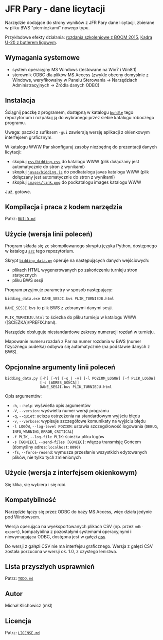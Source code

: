 
JFR Pary - dane licytacji
=========================

Narzędzie dodające do strony wyników z JFR Pary dane licytacji, zbierane w pliku
BWS "pierniczkami" nowego typu.

Przykładowe efekty działania:
[rozdania szkoleniowe z BOOM 2015](http://www.pzbs.pl/wyniki/boom/2015/boom_wirtualne_me.html),
[Kadra U-20 z butlerem ligowym](http://emkael.info/brydz/wyniki/2015/u20_szczyrk/ligowe.html).

Wymagania systemowe
-------------------

* system operacyjny MS Windows (testowane na Win7 i Win8.1)
* sterownik ODBC dla plików MS Access (zwykle obecny domyślnie z Windows,
weryfikowalny w Panelu Sterowania -> Narzędziach Administracyjnych ->
Żródła danych ODBC)

Instalacja
----------

Ściągnij paczkę z programem, dostępną w katalogu [`bundle`](bundle) tego
repozytorium i rozpakuj ją do wybranego przez siebie katalogu roboczego
programu.

Uwaga: paczki z sufiksem `-gui` zawierają wersję aplikacji z okienkowym
interfejsem graficznym.

W katalogu WWW Par skonfiguruj zasoby niezbędnę do prezentacji danych
licytacji:
* skopiuj [`css/bidding.css`](res/css/bidding.css) do katalogu WWW (plik
dołączany jest automatycznie do stron z wynikami)
* skopiuj [`javas/bidding.js`](res/javas/bidding.js) do podkatalogu javas
katalogu WWW (plik dołączany jest automatycznie do stron z wynikami)
* skopiuj [`images/link.png`](res/images/link.png) do podkatalogu images
katalogu WWW

Już, gotowe.

Kompilacja i praca z kodem narzędzia
------------------------------------

Patrz: [`BUILD.md`](BUILD.md)

Użycie (wersja linii poleceń)
-----------------------------

Program składa się ze skompilowanego skryptu języka Python, dostępnego
w katalogu [`src`](src) tego repozytorium.

Skrypt [`bidding_data.py`](src/bidding_data.py) operuje na następujących
danych wejściowych:
* plikach HTML wygenerowanych po zakończeniu turnieju stron statycznych
* pliku BWS sesji

Program przyjmuje parametry w sposób następujący:
```
bidding_data.exe DANE_SESJI.bws PLIK_TURNIEJU.html
```

`DANE_SESJI.bws` to plik BWS z zebranymi danymi sesji.

`PLIK_TURNIEJU.html` to ściezka do pliku turnieju w katalogu WWW
([ŚCIEŻKA]\PREFIX.html).

Narzędzie obsługuje niestandardowe zakresy numeracji rozdań w turnieju.

Mapowanie numeru rozdań z Par na numer rozdania w BWS (numer fizycznego
pudełka) odbywa się automatycznie (na podstawie danych z BWS).

Opcjonalne argumenty linii poleceń
----------------------------------

```
bidding_data.py [-h] [-V] [-q | -v] [-l POZIOM_LOGÓW] [-f PLIK_LOGÓW]
                [-s [ADRES_GOŃCA]]
                DANE_SESJI.bws PLIK_TURNIEJU.html
```

Opis argumentów:
 * `-h`, `--help`: wyświetla opis argumentów
 * `-V`, `--version`: wyświetla numer wersji programu
 * `-q`, `--quiet`: ucisza ostrzeżenia na standardowym wyjściu błędu
 * `-v`, `--verbose`: wypisuje szczegółowe komunikaty na wyjściu błędu
 * `-l LOGÓW`, `--log-level POZIOM`: ustawia szczegółowość logowania
(`DEBUG`, `INFO`, `WARNING`, `ERROR`, `CRITICAL`)
 * `-f PLIK`, `--log-file PLIK`: ścieżka pliku logów
 * `-s [GONIEC]`, `--send-files [GONIEC]`: włącza transmisję Gońcem
(domyślny adres: `localhost:8090`)
 * `-fs`, `--force-resend`: wymusza przesłanie wszystkich edytowanych plików,
nie tylko tych zmienionych

Użycie (wersja z interfejsem okienkowym)
----------------------------------------

Się klika, się wybiera i się robi.

Kompatybilność
--------------

Narzędzie łączy się przez ODBC do bazy MS Access, więc działa jedynie
pod Windowsem.

Wersja operująca na wyeksportowanych plikach CSV (np. przez `mdb-export`),
kompatybilna z pozostałymi systemami operacyjnymi i niewymagająca ODBC,
dostępna jest w gałęzi [csv](//github.com/emkael/jfrpary-bidding-data/tree/csv).

Do wersji z gałęzi CSV nie ma interfejsu graficznego. Wersja z gałęzi CSV
została porzucona w wersji ok. 1.0, z czystego lenistwa.

Lista przyszłych usprawnień
---------------------------

Patrz: [`TODO.md`](TODO.md)

Autor
-----

Michał Klichowicz (mkl)

Licencja
--------

Patrz: [`LICENSE.md`](LICENSE.md)

